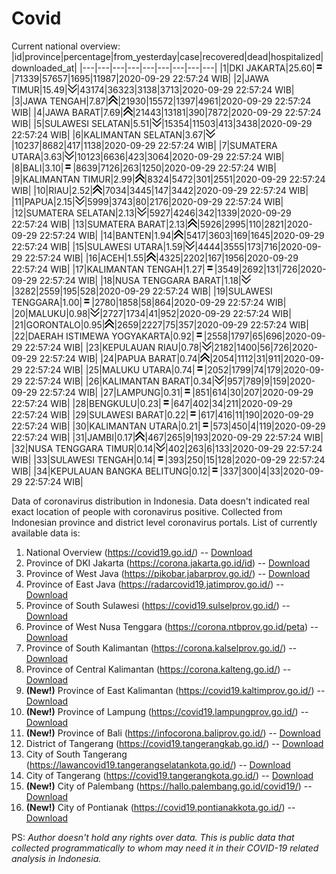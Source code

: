 # Covid
Current national overview:
|id|province|percentage|from_yesterday|case|recovered|dead|hospitalized|downloaded_at|
|---|---|---|---|---|---|---|---|---|
|1|DKI JAKARTA|25.60|![equal](https://github.com/ariefrachmannn/covid/raw/master/img/rsz_equal.png)|71339|57657|1695|11987|2020-09-29 22:57:24 WIB|
|2|JAWA TIMUR|15.49|![down](https://github.com/ariefrachmannn/covid/raw/master/img/rsz_down.png)|43174|36323|3138|3713|2020-09-29 22:57:24 WIB|
|3|JAWA TENGAH|7.87|![up](https://github.com/ariefrachmannn/covid/raw/master/img/rsz_img_186982.png)|21930|15572|1397|4961|2020-09-29 22:57:24 WIB|
|4|JAWA BARAT|7.69|![up](https://github.com/ariefrachmannn/covid/raw/master/img/rsz_img_186982.png)|21443|13181|390|7872|2020-09-29 22:57:24 WIB|
|5|SULAWESI SELATAN|5.51|![down](https://github.com/ariefrachmannn/covid/raw/master/img/rsz_down.png)|15354|11503|413|3438|2020-09-29 22:57:24 WIB|
|6|KALIMANTAN SELATAN|3.67|![down](https://github.com/ariefrachmannn/covid/raw/master/img/rsz_down.png)|10237|8682|417|1138|2020-09-29 22:57:24 WIB|
|7|SUMATERA UTARA|3.63|![down](https://github.com/ariefrachmannn/covid/raw/master/img/rsz_down.png)|10123|6636|423|3064|2020-09-29 22:57:24 WIB|
|8|BALI|3.10|![equal](https://github.com/ariefrachmannn/covid/raw/master/img/rsz_equal.png)|8639|7126|263|1250|2020-09-29 22:57:24 WIB|
|9|KALIMANTAN TIMUR|2.99|![up](https://github.com/ariefrachmannn/covid/raw/master/img/rsz_img_186982.png)|8324|5472|301|2551|2020-09-29 22:57:24 WIB|
|10|RIAU|2.52|![up](https://github.com/ariefrachmannn/covid/raw/master/img/rsz_img_186982.png)|7034|3445|147|3442|2020-09-29 22:57:24 WIB|
|11|PAPUA|2.15|![down](https://github.com/ariefrachmannn/covid/raw/master/img/rsz_down.png)|5999|3743|80|2176|2020-09-29 22:57:24 WIB|
|12|SUMATERA SELATAN|2.13|![down](https://github.com/ariefrachmannn/covid/raw/master/img/rsz_down.png)|5927|4246|342|1339|2020-09-29 22:57:24 WIB|
|13|SUMATERA BARAT|2.13|![up](https://github.com/ariefrachmannn/covid/raw/master/img/rsz_img_186982.png)|5926|2995|110|2821|2020-09-29 22:57:24 WIB|
|14|BANTEN|1.94|![up](https://github.com/ariefrachmannn/covid/raw/master/img/rsz_img_186982.png)|5417|3603|169|1645|2020-09-29 22:57:24 WIB|
|15|SULAWESI UTARA|1.59|![down](https://github.com/ariefrachmannn/covid/raw/master/img/rsz_down.png)|4444|3555|173|716|2020-09-29 22:57:24 WIB|
|16|ACEH|1.55|![up](https://github.com/ariefrachmannn/covid/raw/master/img/rsz_img_186982.png)|4325|2202|167|1956|2020-09-29 22:57:24 WIB|
|17|KALIMANTAN TENGAH|1.27|![equal](https://github.com/ariefrachmannn/covid/raw/master/img/rsz_equal.png)|3549|2692|131|726|2020-09-29 22:57:24 WIB|
|18|NUSA TENGGARA BARAT|1.18|![down](https://github.com/ariefrachmannn/covid/raw/master/img/rsz_down.png)|3282|2559|195|528|2020-09-29 22:57:24 WIB|
|19|SULAWESI TENGGARA|1.00|![equal](https://github.com/ariefrachmannn/covid/raw/master/img/rsz_equal.png)|2780|1858|58|864|2020-09-29 22:57:24 WIB|
|20|MALUKU|0.98|![down](https://github.com/ariefrachmannn/covid/raw/master/img/rsz_down.png)|2727|1734|41|952|2020-09-29 22:57:24 WIB|
|21|GORONTALO|0.95|![up](https://github.com/ariefrachmannn/covid/raw/master/img/rsz_img_186982.png)|2659|2227|75|357|2020-09-29 22:57:24 WIB|
|22|DAERAH ISTIMEWA YOGYAKARTA|0.92|![equal](https://github.com/ariefrachmannn/covid/raw/master/img/rsz_equal.png)|2558|1797|65|696|2020-09-29 22:57:24 WIB|
|23|KEPULAUAN RIAU|0.78|![down](https://github.com/ariefrachmannn/covid/raw/master/img/rsz_down.png)|2182|1400|56|726|2020-09-29 22:57:24 WIB|
|24|PAPUA BARAT|0.74|![up](https://github.com/ariefrachmannn/covid/raw/master/img/rsz_img_186982.png)|2054|1112|31|911|2020-09-29 22:57:24 WIB|
|25|MALUKU UTARA|0.74|![equal](https://github.com/ariefrachmannn/covid/raw/master/img/rsz_equal.png)|2052|1799|74|179|2020-09-29 22:57:24 WIB|
|26|KALIMANTAN BARAT|0.34|![down](https://github.com/ariefrachmannn/covid/raw/master/img/rsz_down.png)|957|789|9|159|2020-09-29 22:57:24 WIB|
|27|LAMPUNG|0.31|![equal](https://github.com/ariefrachmannn/covid/raw/master/img/rsz_equal.png)|851|614|30|207|2020-09-29 22:57:24 WIB|
|28|BENGKULU|0.23|![equal](https://github.com/ariefrachmannn/covid/raw/master/img/rsz_equal.png)|647|402|34|211|2020-09-29 22:57:24 WIB|
|29|SULAWESI BARAT|0.22|![equal](https://github.com/ariefrachmannn/covid/raw/master/img/rsz_equal.png)|617|416|11|190|2020-09-29 22:57:24 WIB|
|30|KALIMANTAN UTARA|0.21|![equal](https://github.com/ariefrachmannn/covid/raw/master/img/rsz_equal.png)|573|450|4|119|2020-09-29 22:57:24 WIB|
|31|JAMBI|0.17|![up](https://github.com/ariefrachmannn/covid/raw/master/img/rsz_img_186982.png)|467|265|9|193|2020-09-29 22:57:24 WIB|
|32|NUSA TENGGARA TIMUR|0.14|![down](https://github.com/ariefrachmannn/covid/raw/master/img/rsz_down.png)|402|263|6|133|2020-09-29 22:57:24 WIB|
|33|SULAWESI TENGAH|0.14|![equal](https://github.com/ariefrachmannn/covid/raw/master/img/rsz_equal.png)|393|250|15|128|2020-09-29 22:57:24 WIB|
|34|KEPULAUAN BANGKA BELITUNG|0.12|![equal](https://github.com/ariefrachmannn/covid/raw/master/img/rsz_equal.png)|337|300|4|33|2020-09-29 22:57:24 WIB|

Data of coronavirus distribution in Indonesia. Data doesn't indicated real exact location of people with coronavirus positive. Collected from Indonesian province and district level coronavirus portals. List of currently available data is:
1. National Overview (https://covid19.go.id/) -- [Download](https://www.dropbox.com/s/66ly270fw4y76fx/covid_nasional.csv?dl=0)
2. Province of DKI Jakarta (https://corona.jakarta.go.id/id) -- [Download](https://riwayat-file-covid-19-dki-jakarta-jakartagis.hub.arcgis.com/)
3. Province of West Java (https://pikobar.jabarprov.go.id/) -- [Download](https://www.dropbox.com/s/alg0zp60fylq6cn/covid_jabar.csv?dl=0)
4. Province of East Java (https://radarcovid19.jatimprov.go.id/) -- [Download](https://www.dropbox.com/sh/e7vtgcnl4ckbvr4/AADo9UMRDZvrhHn66qTHZOvNa?dl=0)
5. Province of South Sulawesi (https://covid19.sulselprov.go.id/) -- [Download](https://www.dropbox.com/s/z5ek23lwcztj7z7/covid_sulsel.csv?dl=0)
6. Province of West Nusa Tenggara (https://corona.ntbprov.go.id/peta) -- [Download](https://www.dropbox.com/s/4p2k93n42xx0c00/covid_ntb.csv?dl=0)
7. Province of South Kalimantan (https://corona.kalselprov.go.id/) -- [Download](https://www.dropbox.com/sh/7aa2kvz8lb04pzz/AADH1Oj5oFMw2mp-D3JStPRsa?dl=0)
8. Province of Central Kalimantan (https://corona.kalteng.go.id/) -- [Download](https://www.dropbox.com/s/9q01v5r3ys2ozk4/covid_kalteng.csv?dl=0)
9. **(New!)** Province of East Kalimantan (https://covid19.kaltimprov.go.id/) -- [Download](https://www.dropbox.com/sh/qhpxj532nm80goa/AAB6ek_fp1__ieTR0TFQpfIga?dl=0)
10. **(New!)** Province of Lampung (https://covid19.lampungprov.go.id/) -- [Download](https://www.dropbox.com/s/ecuew6oa9kzwqwx/covid_lampung.csv?dl=0)
11. **(New!)** Province of Bali (https://infocorona.baliprov.go.id/) -- [Download](https://www.dropbox.com/sh/iceiwun4ufttmiu/AAC7dSRMpfTjPI1Lfzw-LeCUa?dl=0)
12. District of Tangerang (https://covid19.tangerangkab.go.id/) -- [Download](https://www.dropbox.com/sh/yxovyy6sy5bnz4p/AACZzVHinisKmz8oQWyQJ3nua?dl=0)
13. City of South Tangerang (https://lawancovid19.tangerangselatankota.go.id/) -- [Download](https://www.dropbox.com/s/zlvxo4ivswdzmle/covid_tangsel.csv?dl=0)
14. City of Tangerang (https://covid19.tangerangkota.go.id/) -- [Download](https://www.dropbox.com/s/e53224kvdrpjzy0/covid_tangkot.csv?dl=0)
15. **(New!)** City of Palembang (https://hallo.palembang.go.id/covid19/) -- [Download](https://www.dropbox.com/sh/oj17bhwhlpjht9e/AABZEG-OiaSaFvikATDx6coEa?dl=0)
16. **(New!)** City of Pontianak (https://covid19.pontianakkota.go.id/) -- [Download](https://www.dropbox.com/sh/66if3y4ly51j4sh/AADQ-zwLGa7Kz4ZzJgDw2-3na?dl=0)

PS: *Author doesn't hold any rights over data. This is public data that collected programmatically to whom may need it in their COVID-19 related analysis in Indonesia.*
